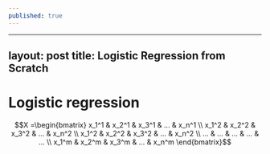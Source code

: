 ```yaml
---
published: true
---
```

---
layout: post
title: Logistic Regression from Scratch
---
# Logistic regression
$$X =\begin{bmatrix}
    x_1^1 & x_2^1 & x_3^1 & ... & x_n^1 \\
    x_1^2 & x_2^2 & x_3^2 & ... & x_n^2 \\
    x_1^2 & x_2^2 & x_3^2 & ... & x_n^2 \\
    ...   & ...   & ...   & ... & ...   \\
    x_1^m & x_2^m & x_3^m & ... & x_n^m
    \end{bmatrix}$$
